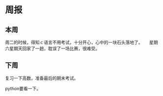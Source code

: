 # 周报　　

## 本周　　

周二的时候，得知ｃ语言不用考试，十分开心，心中的一块石头落地了。
　
星期六星期天回家了一趟，耽误了一场比赛，很难受。

## 下周

复习一下高数，准备最后的期末考试。

python要看一下。
